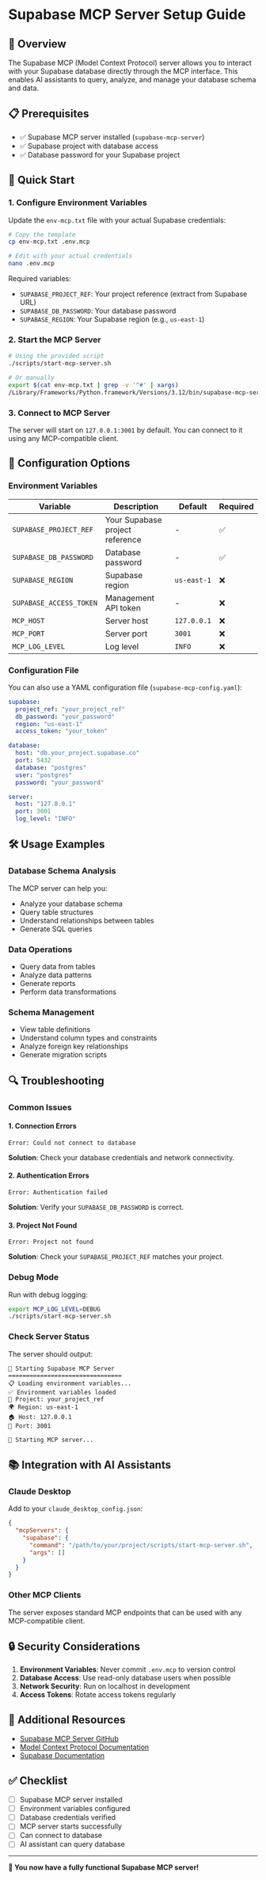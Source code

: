 # Supabase MCP Server Setup Guide

## 🎯 Overview

The Supabase MCP (Model Context Protocol) server allows you to interact with your Supabase database directly through the MCP interface. This enables AI assistants to query, analyze, and manage your database schema and data.

## 📋 Prerequisites

- ✅ Supabase MCP server installed (`supabase-mcp-server`)
- ✅ Supabase project with database access
- ✅ Database password for your Supabase project

## 🚀 Quick Start

### 1. Configure Environment Variables

Update the `env-mcp.txt` file with your actual Supabase credentials:

```bash
# Copy the template
cp env-mcp.txt .env.mcp

# Edit with your actual credentials
nano .env.mcp
```

Required variables:
- `SUPABASE_PROJECT_REF`: Your project reference (extract from Supabase URL)
- `SUPABASE_DB_PASSWORD`: Your database password
- `SUPABASE_REGION`: Your Supabase region (e.g., `us-east-1`)

### 2. Start the MCP Server

```bash
# Using the provided script
./scripts/start-mcp-server.sh

# Or manually
export $(cat env-mcp.txt | grep -v '^#' | xargs)
/Library/Frameworks/Python.framework/Versions/3.12/bin/supabase-mcp-server
```

### 3. Connect to MCP Server

The server will start on `127.0.0.1:3001` by default. You can connect to it using any MCP-compatible client.

## 🔧 Configuration Options

### Environment Variables

| Variable | Description | Default | Required |
|----------|-------------|---------|----------|
| `SUPABASE_PROJECT_REF` | Your Supabase project reference | - | ✅ |
| `SUPABASE_DB_PASSWORD` | Database password | - | ✅ |
| `SUPABASE_REGION` | Supabase region | `us-east-1` | ❌ |
| `SUPABASE_ACCESS_TOKEN` | Management API token | - | ❌ |
| `MCP_HOST` | Server host | `127.0.0.1` | ❌ |
| `MCP_PORT` | Server port | `3001` | ❌ |
| `MCP_LOG_LEVEL` | Log level | `INFO` | ❌ |

### Configuration File

You can also use a YAML configuration file (`supabase-mcp-config.yaml`):

```yaml
supabase:
  project_ref: "your_project_ref"
  db_password: "your_password"
  region: "us-east-1"
  access_token: "your_token"

database:
  host: "db.your_project.supabase.co"
  port: 5432
  database: "postgres"
  user: "postgres"
  password: "your_password"

server:
  host: "127.0.0.1"
  port: 3001
  log_level: "INFO"
```

## 🛠️ Usage Examples

### Database Schema Analysis

The MCP server can help you:
- Analyze your database schema
- Query table structures
- Understand relationships between tables
- Generate SQL queries

### Data Operations

- Query data from tables
- Analyze data patterns
- Generate reports
- Perform data transformations

### Schema Management

- View table definitions
- Understand column types and constraints
- Analyze foreign key relationships
- Generate migration scripts

## 🔍 Troubleshooting

### Common Issues

#### 1. Connection Errors
```
Error: Could not connect to database
```
**Solution**: Check your database credentials and network connectivity.

#### 2. Authentication Errors
```
Error: Authentication failed
```
**Solution**: Verify your `SUPABASE_DB_PASSWORD` is correct.

#### 3. Project Not Found
```
Error: Project not found
```
**Solution**: Check your `SUPABASE_PROJECT_REF` matches your project.

### Debug Mode

Run with debug logging:
```bash
export MCP_LOG_LEVEL=DEBUG
./scripts/start-mcp-server.sh
```

### Check Server Status

The server should output:
```
🚀 Starting Supabase MCP Server
================================
📋 Loading environment variables...
✅ Environment variables loaded
🔗 Project: your_project_ref
🌍 Region: us-east-1
🏠 Host: 127.0.0.1
🔌 Port: 3001

🚀 Starting MCP server...
```

## 📚 Integration with AI Assistants

### Claude Desktop

Add to your `claude_desktop_config.json`:

```json
{
  "mcpServers": {
    "supabase": {
      "command": "/path/to/your/project/scripts/start-mcp-server.sh",
      "args": []
    }
  }
}
```

### Other MCP Clients

The server exposes standard MCP endpoints that can be used with any MCP-compatible client.

## 🔒 Security Considerations

1. **Environment Variables**: Never commit `.env.mcp` to version control
2. **Database Access**: Use read-only database users when possible
3. **Network Security**: Run on localhost in development
4. **Access Tokens**: Rotate access tokens regularly

## 📖 Additional Resources

- [Supabase MCP Server GitHub](https://github.com/Deploya-labs/mcp-supabase)
- [Model Context Protocol Documentation](https://modelcontextprotocol.io/)
- [Supabase Documentation](https://supabase.com/docs)

## ✅ Checklist

- [ ] Supabase MCP server installed
- [ ] Environment variables configured
- [ ] Database credentials verified
- [ ] MCP server starts successfully
- [ ] Can connect to database
- [ ] AI assistant can query database

---

**🎉 You now have a fully functional Supabase MCP server!**
